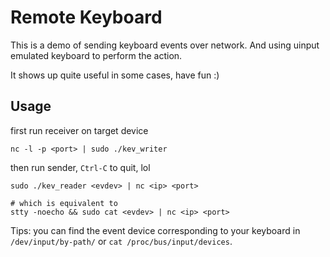 # Remote Keyboard

This is a demo of sending keyboard events over network.
And using uinput emulated keyboard to perform the action.

It shows up quite useful in some cases, have fun :)

## Usage

first run receiver on target device

```shell
nc -l -p <port> | sudo ./kev_writer
```

then run sender, `Ctrl-C` to quit, lol

```shell
sudo ./kev_reader <evdev> | nc <ip> <port>

# which is equivalent to 
stty -noecho && sudo cat <evdev> | nc <ip> <port>
```

Tips: you can find the event device corresponding to your keyboard in `/dev/input/by-path/` or `cat /proc/bus/input/devices`.
